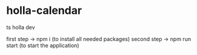 # holla-calendar
ts holla dev

first step  ->  npm i  (to install all needed packages)
second step ->  npm run start (to start the application)